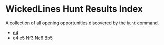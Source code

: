 # WickedLines Hunt Results Index

A collection of all opening opportunities discovered by the `hunt` command.

- [e4](hunt_results/e4.md)
- [e4 e5 Nf3 Nc6 Bb5](hunt_results/e4_e5_Nf3_Nc6_Bb5.md)

